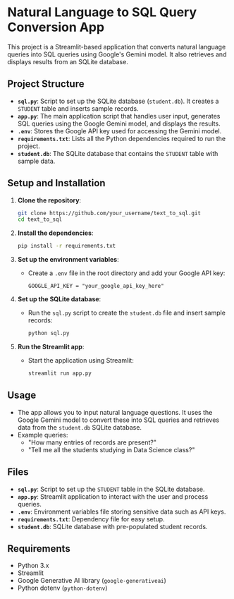 # Natural Language to SQL Query Conversion App

This project is a Streamlit-based application that converts natural language queries into SQL queries using Google's Gemini model. It also retrieves and displays results from an SQLite database.

## Project Structure

- **`sql.py`**: Script to set up the SQLite database (`student.db`). It creates a `STUDENT` table and inserts sample records.
- **`app.py`**: The main application script that handles user input, generates SQL queries using the Google Gemini model, and displays the results.
- **`.env`**: Stores the Google API key used for accessing the Gemini model.
- **`requirements.txt`**: Lists all the Python dependencies required to run the project.
- **`student.db`**: The SQLite database that contains the `STUDENT` table with sample data.

## Setup and Installation

1. **Clone the repository**:
    ```bash
    git clone https://github.com/your_username/text_to_sql.git
    cd text_to_sql
    ```

2. **Install the dependencies**:
    ```bash
    pip install -r requirements.txt
    ```

3. **Set up the environment variables**:
   - Create a `.env` file in the root directory and add your Google API key:
     ```plaintext
     GOOGLE_API_KEY = "your_google_api_key_here"
     ```

4. **Set up the SQLite database**:
    - Run the `sql.py` script to create the `student.db` file and insert sample records:
      ```bash
      python sql.py
      ```

5. **Run the Streamlit app**:
    - Start the application using Streamlit:
      ```bash
      streamlit run app.py
      ```

## Usage

- The app allows you to input natural language questions. It uses the Google Gemini model to convert these into SQL queries and retrieves data from the `student.db` SQLite database.
- Example queries:
  - "How many entries of records are present?"
  - "Tell me all the students studying in Data Science class?"

## Files

- **`sql.py`**: Script to set up the `STUDENT` table in the SQLite database.
- **`app.py`**: Streamlit application to interact with the user and process queries.
- **`.env`**: Environment variables file storing sensitive data such as API keys.
- **`requirements.txt`**: Dependency file for easy setup.
- **`student.db`**: SQLite database with pre-populated student records.

## Requirements

- Python 3.x
- Streamlit
- Google Generative AI library (`google-generativeai`)
- Python dotenv (`python-dotenv`)

